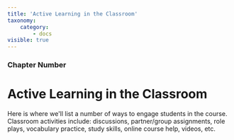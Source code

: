 ```yaml
---
title: 'Active Learning in the Classroom'
taxonomy:
    category:
        - docs
visible: true
---
```


### Chapter Number

# Active Learning in the Classroom

Here is where we'll list a number of ways to engage students in the course.  Classroom activities include: discussions, partner/group assignments, role plays, vocabulary practice, study skills, online course help, videos, etc.

